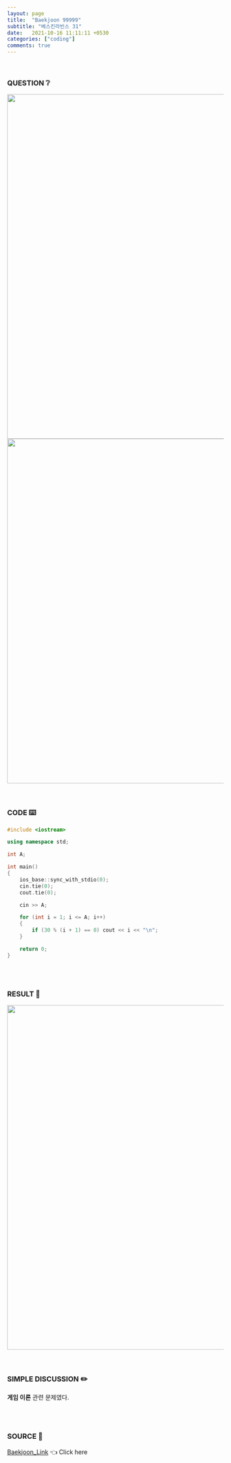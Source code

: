 ```yaml
---
layout: page
title:  "Baekjoon 99999"
subtitle: "베스킨라빈스 31"
date:   2021-10-16 11:11:11 +0530
categories: ["coding"]
comments: true
---
```


<br>

### QUESTION ❔

<img src="{{ '/assets/baekjoon/20004.jpg' }}" style="width: 800px; height: auto; margin-left: auto; margin-right: auto; display: block;">
<img src="{{ '/assets/baekjoon/20004a.jpg' }}" style="width: 800px; height: auto; margin-left: auto; margin-right: auto; display: block;">  

<br>
<br>

### CODE ⌨️

```c++
#include <iostream>

using namespace std;

int A;

int main()
{
	ios_base::sync_with_stdio(0);
	cin.tie(0);
	cout.tie(0);

	cin >> A;

	for (int i = 1; i <= A; i++)
	{
		if (30 % (i + 1) == 0) cout << i << "\n";
	}

	return 0;
}
```  

<br>
<br>

### RESULT 💛

<img src="{{ '/assets/baekjoon/20004r.jpg' }}" style="width: 800px; height: auto; margin-left: auto; margin-right: auto; display: block;">  

<br>
<br>

### SIMPLE DISCUSSION ✏️

**게임 이론** 관련 문제였다.  

<br>
<br>

### SOURCE 💎

[Baekjoon_Link][link] 👈 Click here  

<br>

<script src="https://utteranc.es/client.js"
        repo="DCherish/DCherish.github.io"
        issue-term="pathname"
        theme="boxy-light"
        crossorigin="anonymous"
        async>
</script>

[link]: https://www.acmicpc.net/problem/20004